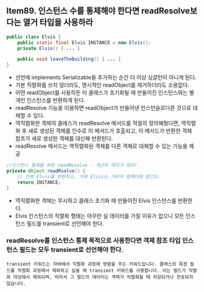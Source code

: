 ## Item89. 인스턴스 수를 통제해야 한다면 readResolve보다는 열거 타입을 사용하라

```java
public class Elvis {
    public static final Elvis INSTANCE = new Elvis();
    private Elvis() { ... }

    public void leaveTheBuilding() { ... }
}
```
- 선언에 implements Serializable을 추가하는 순간 더 이상 싱글턴이 아니게 된다.
- 기본 직렬화를 쓰지 않더라도, 명시적인 readObject를 제거하더라도 소용없다.
- 어떤 readObject를 사용하든 이 클래스가 초기화될 때 만들어진 인스턴스와는 별개인 인스턴스를 반환하게 된다.
- readResolve 기능을 이용하면 readObject가 만들어낸 인스턴슬르다른 것으로 대체할 수 있다.
- 역직렬화한 객체의 클래스가 readResolve 메서드를 적절히 정의해뒀다면, 역직렬화 후 새로 생성된 객체를 인수로 이 메서드가 호출되고, 이 메서드가 반환한 객체 참조가 새로 생성된 객체를 대신해 반환된다.
- readResolve 메서드는 역직렬화된 객체를 다른 객체로 대체할 수 있는 기능을 제공

```java
//인스턴스 통제를 위한 readResolve - 개선의 여지가 있다!
private Object readRsolve() {
    // 진짜 Elvis를 반환하고, 가짜 Elvis는 가비지 컬렉터에 맡긴다.
    return INSTANCE;
}
```
- 역직렬화한 객체는 무시하고 클래스 초기화 때 만들어진 Elvis 인스턴스를 반환한다.
- Elvis 인스턴스의 직렬화 형태는 아무런 실 데이터를 가질 이유가 없으니 모든 인스턴스 필드를 transient로 선언해야 한다.
### readResolve를 인스턴스 통제 목적으로 사용한다면 객체 참조 타입 인스턴스 필드는 모두 transient로 선언해야 한다.
```
transient 키워드는 자바에서 직렬화 과정에 영향을 주는 키워드입니다. 클래스의 특정 필드를 직렬화 과정에서 제외하고 싶을 때 transient 키워드를 사용합니다. 이는 필드가 직렬화 대상에서 제외되며, 따라서 그 필드의 데이터는 객체가 직렬화될 때 저장되거나 전송되지 않습니다.
```